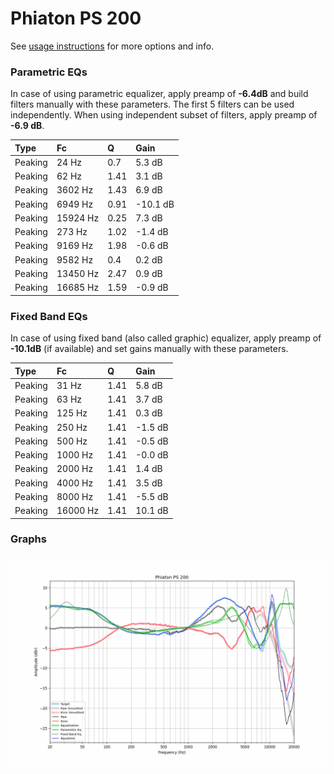 # Phiaton PS 200
See [usage instructions](https://github.com/jaakkopasanen/AutoEq#usage) for more options and info.

### Parametric EQs
In case of using parametric equalizer, apply preamp of **-6.4dB** and build filters manually
with these parameters. The first 5 filters can be used independently.
When using independent subset of filters, apply preamp of **-6.9 dB**.

| Type    | Fc       |    Q | Gain     |
|:--------|:---------|:-----|:---------|
| Peaking | 24 Hz    | 0.7  | 5.3 dB   |
| Peaking | 62 Hz    | 1.41 | 3.1 dB   |
| Peaking | 3602 Hz  | 1.43 | 6.9 dB   |
| Peaking | 6949 Hz  | 0.91 | -10.1 dB |
| Peaking | 15924 Hz | 0.25 | 7.3 dB   |
| Peaking | 273 Hz   | 1.02 | -1.4 dB  |
| Peaking | 9169 Hz  | 1.98 | -0.6 dB  |
| Peaking | 9582 Hz  | 0.4  | 0.2 dB   |
| Peaking | 13450 Hz | 2.47 | 0.9 dB   |
| Peaking | 16685 Hz | 1.59 | -0.9 dB  |

### Fixed Band EQs
In case of using fixed band (also called graphic) equalizer, apply preamp of **-10.1dB**
(if available) and set gains manually with these parameters.

| Type    | Fc       |    Q | Gain    |
|:--------|:---------|:-----|:--------|
| Peaking | 31 Hz    | 1.41 | 5.8 dB  |
| Peaking | 63 Hz    | 1.41 | 3.7 dB  |
| Peaking | 125 Hz   | 1.41 | 0.3 dB  |
| Peaking | 250 Hz   | 1.41 | -1.5 dB |
| Peaking | 500 Hz   | 1.41 | -0.5 dB |
| Peaking | 1000 Hz  | 1.41 | -0.0 dB |
| Peaking | 2000 Hz  | 1.41 | 1.4 dB  |
| Peaking | 4000 Hz  | 1.41 | 3.5 dB  |
| Peaking | 8000 Hz  | 1.41 | -5.5 dB |
| Peaking | 16000 Hz | 1.41 | 10.1 dB |

### Graphs
![](./Phiaton%20PS%20200.png)